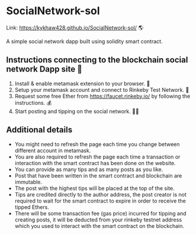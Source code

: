# SocialNetwork-sol
 Link: https://kykhaw428.github.io/SocialNetwork-sol/ :earth_americas:

 A simple social network dapp built using solidity smart contract.

## Instructions connecting to the blockchain social network Dapp site :wrench:
 1) Install & enable metamask extension to your browser. :fox_face:
 2) Setup your metamask account and connect to Rinkeby Test Network. :key:
 3) Request some free Ether from https://faucet.rinkeby.io/ by following the instructions. :moneybag:
 4) Start posting and tipping on the social network. :microphone::money_with_wings:

## Additional details
 - You might need to refresh the page each time you change between different account in metamask.
 - You are also required to refresh the page each time a transaction or interaction with the smart contract has been done on the website.
 - You can provide as many tips and as many posts as you like.
 - Post that have been written in the smart contract and blockchain are immutable.
 - The post with the highest tips will be placed at the top of the site.
 - Tips are credited directly to the author address, the post creator is not required to wait for the smart contract to expire in order to receive the tipped Ethers.
 - There will be some transaction fee (gas price) incurred for tipping and creating posts, it will be deducted from your rinkeby testnet address which you used to interact with the smart contract on the blockchain.